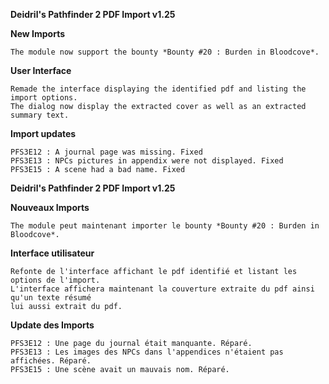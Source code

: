 **Deidril's Pathfinder 2 PDF Import v1.25**

**New Imports**
```
The module now support the bounty *Bounty #20 : Burden in Bloodcove*.
```

**User Interface**
```
Remade the interface displaying the identified pdf and listing the import options.
The dialog now display the extracted cover as well as an extracted summary text.
```

**Import updates**
```
PFS3E12 : A journal page was missing. Fixed
PFS3E13 : NPCs pictures in appendix were not displayed. Fixed
PFS3E15 : A scene had a bad name. Fixed
```

**Deidril's Pathfinder 2 PDF Import v1.25**

**Nouveaux Imports**
```
The module peut maintenant importer le bounty *Bounty #20 : Burden in Bloodcove*.
```

**Interface utilisateur**
```
Refonte de l'interface affichant le pdf identifié et listant les options de l'import. 
L'interface affichera maintenant la couverture extraite du pdf ainsi qu'un texte résumé
lui aussi extrait du pdf.
```

**Update des Imports**
```
PFS3E12 : Une page du journal était manquante. Réparé.
PFS3E13 : Les images des NPCs dans l'appendices n'étaient pas affichées. Réparé.
PFS3E15 : Une scène avait un mauvais nom. Réparé.
```
